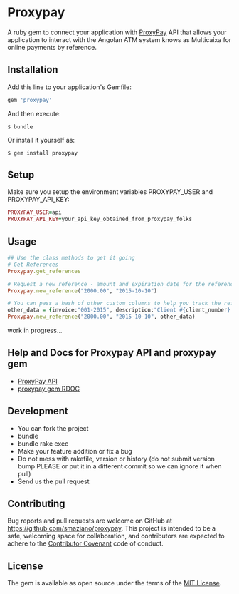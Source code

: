 # Proxypay

A ruby gem to connect your application with [ProxyPay](http://www.proxypay.co.ao) API that allows your application to interact with the Angolan ATM system knows as Multicaixa for online payments by reference.

## Installation

Add this line to your application's Gemfile:

```ruby
gem 'proxypay'
```

And then execute:

    $ bundle

Or install it yourself as:

    $ gem install proxypay

## Setup
Make sure you setup the environment variables PROXYPAY_USER and PROXYPAY_API_KEY:

```ruby
PROXYPAY_USER=api
PROXYPAY_API_KEY=your_api_key_obtained_from_proxypay_folks
```

## Usage

```ruby
## Use the class methods to get it going
# Get References
Proxypay.get_references

# Request a new reference - amount and expiration_date for the reference are mandatory
Proxypay.new_reference("2000.00", "2015-10-10")

# You can pass a hash of other custom columns to help you track the references.
other_data = {invoice:"001-2015", description:"Client #{client_number} - monthly payment"}
Proxypay.new_reference("2000.00", "2015-10-10", other_data)
```
work in progress...

## Help and Docs for Proxypay API and proxypay gem
- [ProxyPay API](https://developer.proxypay.co.ao)
- [proxypay gem RDOC](http://www.rubydoc.info/gems/proxypay/0.1.1)

## Development
- You can fork the project
- bundle
- bundle rake exec
- Make your feature addition or fix a bug
- Do not mess with rakefile, version or history (do not submit version bump PLEASE or put it in a different commit so we can ignore it when pull)
- Send us the pull request

## Contributing

Bug reports and pull requests are welcome on GitHub at https://github.com/smaziano/proxypay. This project is intended to be a safe, welcoming space for collaboration, and contributors are expected to adhere to the [Contributor Covenant](contributor-covenant.org) code of conduct.


## License

The gem is available as open source under the terms of the [MIT License](http://opensource.org/licenses/MIT).

